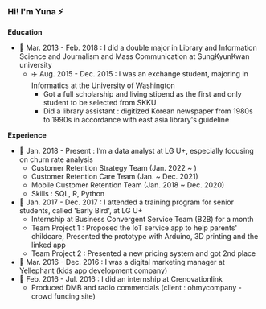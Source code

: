 


### Hi! I'm Yuna ⚡

**Education**
- 🌱 Mar. 2013 - Feb. 2018 : I did a double major in Library and Information Science and Journalism and Mass Communication at SungKyunKwan university
  - ✈️ Aug. 2015 - Dec. 2015 : I was an exchange student, majoring in Informatics at the University of Washington
    - Got a full scholarship and living stipend as the first and only student to be selected from SKKU
    - Did a library assistant : digitized Korean newspaper from 1980s to 1990s in accordance with east asia library's guideline

**Experience**
- 💼 Jan. 2018 - Present : I’m a data analyst at LG U+, especially focusing on churn rate analysis
   - Customer Retention Strategy Team (Jan. 2022 ~ )
   - Customer Retention Care Team (Jan. ~ Dec. 2021)
   - Mobile Customer Retention Team (Jan. 2018 ~ Dec. 2020)
   - Skills : SQL, R, Python
- 💼 Jan. 2017 - Dec. 2017 : I attended a training program for senior students, called 'Early Bird', at LG U+
   - Internship at Business Convergent Service Team (B2B) for a month
   - Team Project 1 : Proposed the IoT service app to help parents' childcare, Presented the prototype with Arduino, 3D printing and the linked app
   - Team Project 2 : Presented a new pricing system and got 2nd place
- 💼 Mar. 2016 - Dec. 2016 : I was a digital marketing manager at Yellephant (kids app development company)
- 💼 Feb. 2016 - Jul. 2016 : I did an internship at Crenovationlink
   - Produced DMB and radio commercials (client : ohmycompany - crowd funcing site)


<!--
**reasonmii/reasonmii** is a ✨ _special_ ✨ repository because its `README.md` (this file) appears on your GitHub profile.

Here are some ideas to get you started:

- 🔭 I’m currently working on ...
- 🌱 I’m currently learning ...
- 👯 I’m looking to collaborate on ...
- 🤔 I’m looking for help with ...
- 💬 Ask me about ...
- 📫 How to reach me: ...
- 😄 Pronouns: ...
- ⚡ Fun fact: ...
-->
